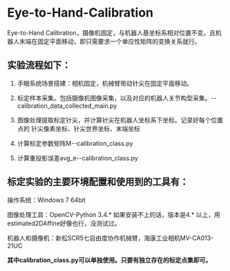 # Eye-to-Hand-Calibration

Eye-to-Hand Calibration，摄像机固定，与机器人基坐标系相对位置不变。且机器人末端在固定平面移动，即只需要求一个单应性矩阵的变换关系就行。

## 实验流程如下：

1. 手眼系统场景搭建：相机固定，机械臂带动针尖在固定平面移动。

2. 标定样本采集。包括摄像机图像采集，以及对应的机器人关节构型采集。--calibration_data_collected_main.py

3. 图像处理提取标定针尖，并计算针尖在机器人坐标系下坐标。记录好每个位置点的 针尖像素坐标、针尖世界坐标、末端坐标

4. 计算标定参数矩阵M--calibration_class.py

5. 计算重投影误差avg_e--calibration_class.py

## 标定实验的主要环境配置和使用到的工具有：

操作系统：Windows 7 64bit

图像处理工具：OpenCV-Python 3.4.* 
如果安装不上的话，版本是4.* 以上，用estimated2DAffine好像也行，没测试过。

机器人和摄像机：新松SCR5七自由度协作机械臂，海康工业相机MV-CA013-21UC

**其中calibration_class.py可以单独使用。只要有独立存在的标定点集即可。**
